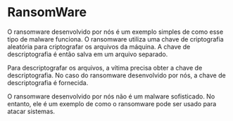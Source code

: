 # RansomWare
O ransomware desenvolvido por nós é um exemplo simples de como esse tipo de malware funciona. O ransomware utiliza uma chave de criptografia aleatória para criptografar os arquivos da máquina. A chave de descriptografia é então salva em um arquivo separado.

Para descriptografar os arquivos, a vítima precisa obter a chave de descriptografia. No caso do ransomware desenvolvido por nós, a chave de descriptografia é fornecida.

O ransomware desenvolvido por nós não é um malware sofisticado. No entanto, ele é um exemplo de como o ransomware pode ser usado para atacar sistemas.
